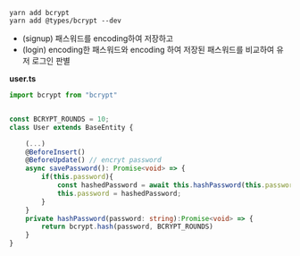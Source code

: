 ```
yarn add bcrypt
yarn add @types/bcrypt --dev
```
- (signup) 패스워드를 encoding하여 저장하고 
- (login) encoding한 패스워드와 encoding 하여 저장된 패스워드를 비교하여 유저 로그인 판별

**user.ts**
```typescript
import bcrypt from "bcrypt"


const BCRYPT_ROUNDS = 10;
class User extends BaseEntity {

	(...)
	@BeforeInsert()
	@BeforeUpdate() // encryt password
	async savePassword(): Promise<void> => {
		if(this.password){
			const hashedPassword = await this.hashPassword(this.password)
			this.password = hashedPassword;
		}
	}
	private hashPassword(password: string):Promise<void> => {
		return bcrypt.hash(password, BCRYPT_ROUNDS)
	}
}
```
<!--stackedit_data:
eyJoaXN0b3J5IjpbMTkzODQ2MzUzNywxNDQxNDM1Mjg5LDY1ND
g1NDY4NCwyMjkzNTk1MTEsMTU4MDAxNDIxOSwxNTk5MjY1MTY2
XX0=
-->